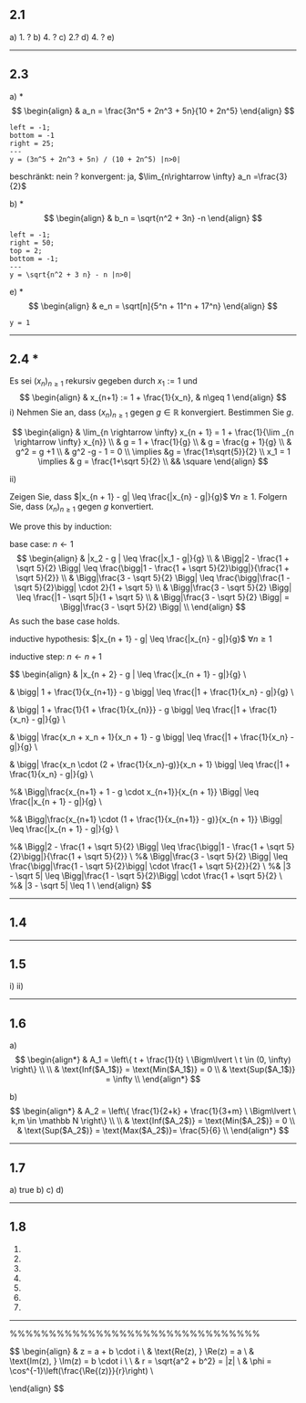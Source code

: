 ## 2.1
a) 1. ?
b) 4. ?
c) 2.?
d) 4. ?
e)

---
## 2.3
a) \*
$$
\begin{align}
& a_n = \frac{3n^5 + 2n^3 + 5n}{10 + 2n^5}
\end{align}
$$
```desmos-graph
left = -1;
bottom = -1
right = 25;
---
y = (3n^5 + 2n^3 + 5n) / (10 + 2n^5) |n>0|
```

beschränkt: nein ?
konvergent: ja, $\lim_{n\rightarrow \infty} a_n =\frac{3}{2}$

b) \*
$$
\begin{align}
& b_n = \sqrt{n^2 + 3n} -n
\end{align}
$$
```desmos-graph
left = -1;
right = 50;
top = 2;
bottom = -1;
---
y = \sqrt{n^2 + 3 n} - n |n>0|
```



e) \*
$$
\begin{align}
& e_n = \sqrt[n]{5^n + 11^n + 17^n}
\end{align}
$$
```desmos-graph
y = 1
```

---
## 2.4 \*
Es sei $(x_n)_{n\geq 1}$ rekursiv gegeben durch $x_1 := 1$ und
$$
\begin{align}
& x_{n+1} := 1 + \frac{1}{x_n}, & n\geq 1
\end{align}
$$
i) Nehmen Sie an, dass $(x_n)_{n\geq 1}$ gegen $g \in \mathbb R$ konvergiert. Bestimmen Sie $g$.

$$
\begin{align}
& \lim_{n \rightarrow \infty} x_{n + 1} = 1 + \frac{1}{\lim _{n \rightarrow \infty} x_{n}} \\
& g = 1 + \frac{1}{g} \\
& g = \frac{g + 1}{g} \\
& g^2 = g +1 \\
& g^2 -g - 1 = 0 \\
\implies &g = \frac{1±\sqrt{5}}{2} \\
x_1 = 1 \implies & g = \frac{1+\sqrt 5}{2} \\
&& \square
\end{align}
$$


ii)

Zeigen Sie, dass $|x_{n + 1} - g| \leq \frac{|x_{n} - g|}{g}$ $\forall n \geq 1$. Folgern Sie, dass $(x_n)_{n\geq 1}$ gegen $g$ konvertiert.

We prove this by induction:

base case:
$n \leftarrow 1$
$$
\begin{align}
& |x_2 - g | \leq \frac{|x_1 - g|}{g} \\
& \Bigg|2 - \frac{1 + \sqrt 5}{2} \Bigg| \leq \frac{\bigg|1 - \frac{1 + \sqrt 5}{2}\bigg|}{\frac{1 + \sqrt 5}{2}} \\
& \Bigg|\frac{3 - \sqrt 5}{2} \Bigg| \leq \frac{\bigg|\frac{1 - \sqrt 5}{2}\bigg| \cdot 2}{1 + \sqrt 5} \\
& \Bigg|\frac{3 - \sqrt 5}{2} \Bigg| \leq \frac{|1 - \sqrt 5|}{1 + \sqrt 5} \\
& \Bigg|\frac{3 - \sqrt 5}{2} \Bigg| = \Bigg|\frac{3 - \sqrt 5}{2} \Bigg| \\
\end{align}
$$
As such the base case holds.


inductive hypothesis:
$|x_{n + 1} - g| \leq \frac{|x_{n} - g|}{g}$ $\forall n \geq 1$


inductive step:
$n \leftarrow n + 1$

$$
\begin{align}
& |x_{n + 2} - g | \leq \frac{|x_{n + 1} - g|}{g} \\

& \bigg| 1 + \frac{1}{x_{n+1}} - g \bigg| \leq \frac{|1 + \frac{1}{x_n} - g|}{g} \\

& \bigg| 1 + \frac{1}{1 + \frac{1}{x_{n}}} - g \bigg| \leq \frac{|1 + \frac{1}{x_n} - g|}{g} \\

& \bigg| \frac{x_n + x_n + 1}{x_n + 1} - g \bigg| \leq \frac{|1 + \frac{1}{x_n} - g|}{g} \\

& \bigg| \frac{x_n \cdot (2 + \frac{1}{x_n}-g)}{x_n + 1} \bigg| \leq \frac{|1 + \frac{1}{x_n} - g|}{g} \\



%& \Bigg|\frac{x_{n+1} + 1 - g \cdot x_{n+1}}{x_{n + 1}} \Bigg| \leq \frac{|x_{n + 1} - g|}{g} \\

%& \Bigg|\frac{x_{n+1} \cdot (1 + \frac{1}{x_{n+1}} - g)}{x_{n + 1}} \Bigg| \leq \frac{|x_{n + 1} - g|}{g} \\


%& \Bigg|2 - \frac{1 + \sqrt 5}{2} \Bigg| \leq \frac{\bigg|1 - \frac{1 + \sqrt 5}{2}\bigg|}{\frac{1 + \sqrt 5}{2}} \\
%& \Bigg|\frac{3 - \sqrt 5}{2} \Bigg| \leq \frac{\bigg|\frac{1 - \sqrt 5}{2}\bigg| \cdot \frac{1 + \sqrt 5}{2}}{2} \\
%& |3 - \sqrt 5| \leq \Bigg|\frac{1 - \sqrt 5}{2}\Bigg| \cdot \frac{1 + \sqrt 5}{2} \\
%& |3 - \sqrt 5| \leq 1 \\
\end{align}
$$



---
## 1.4

---
## 1.5
i)
ii)

---
## 1.6
a)
$$
\begin{align*}
& A_1 = \left\{ t + \frac{1}{t} \ \Bigm\lvert \ t \in (0, \infty) \right\} \\ \\
& \text{Inf($A_1$)} = \text{Min($A_1$)} = 0 \\
& \text{Sup($A_1$)} = \infty \\
\end{align*}
$$

b)
$$
\begin{align*}
& A_2 = \left\{ \frac{1}{2+k} + \frac{1}{3+m} \ \Bigm\lvert \ k,m \in \mathbb N \right\} \\ \\
& \text{Inf($A_2$)} = \text{Min($A_2$)} = 0 \\
& \text{Sup($A_2$)} = \text{Max($A_2$)}= \frac{5}{6} \\
\end{align*}
$$

---
## 1.7
a) true
b)
c)
d)

---
## 1.8




1)
2)
3)
4)
5)
6)
7)



---
%%%%%%%%%%%%%%%%%%%%%%%%%%%%%%%%


$$
\begin{align}
& z = a + b \cdot i \\
& \text{Re(z), } \Re(z) = a \\
& \text{Im(z), } \Im(z) = b \cdot i \\ \\
& r = \sqrt{a^2 + b^2} = |z| \\
& \phi = \cos^{-1}\left(\frac{\Re{(z)}}{r}\right) \\

\end{align}
$$
